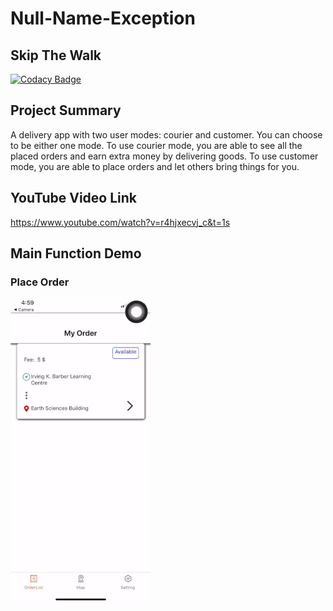 # Null-Name-Exception
## Skip The Walk
[![Codacy Badge](https://api.codacy.com/project/badge/Grade/5ea0b627b01e4ae387df7624c9aa2d88)](https://www.codacy.com/manual/yanhua111/Null-Name-Exception_2?utm_source=github.com&amp;utm_medium=referral&amp;utm_content=NULL-Name-Exception/Null-Name-Exception&amp;utm_campaign=Badge_Grade)

## Project Summary
A delivery app with two user modes: courier and customer. You can choose to be either one mode. To use courier mode, you are able to see all the placed orders and earn extra money by delivering goods. To use customer mode, you are able to place orders and let others bring things for you.

## YouTube Video Link
https://www.youtube.com/watch?v=r4hjxecvj_c&t=1s

## Main Function Demo
### Place Order
![Alt Text](https://github.com/NULL-Name-Exception/Null-Name-Exception/blob/master/gif_source/place_order.gif)




